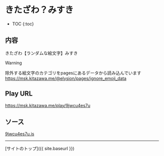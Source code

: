 # きたざわ？みすき

* TOC
{:toc}

## 内容
きたざわ【ランダムな絵文字】みすき

> [!WARNING]
> 除外する絵文字のカテゴリをpagesにあるデータから読み込んでいます
> https://msk.kitazawa.me/@elysion/pages/ignore_emoji_data

## Play URL

https://msk.kitazawa.me/play/9jwcu4es7u

## ソース

[9jwcu4es7u.is](./../src/kitazawa/9jwcu4es7u.is)

----

[サイトのトップ]({{ site.baseurl }})
